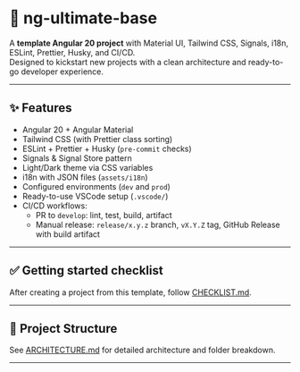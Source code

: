 # 🚀 ng-ultimate-base

A **template Angular 20 project** with Material UI, Tailwind CSS, Signals, i18n, ESLint, Prettier, Husky, and CI/CD.  
Designed to kickstart new projects with a clean architecture and ready-to-go developer experience.

---

## ✨ Features

- Angular 20 + Angular Material
- Tailwind CSS (with Prettier class sorting)
- ESLint + Prettier + Husky (`pre-commit` checks)
- Signals & Signal Store pattern
- Light/Dark theme via CSS variables
- i18n with JSON files (`assets/i18n`)
- Configured environments (`dev` and `prod`)
- Ready-to-use VSCode setup (`.vscode/`)
- CI/CD workflows:
  - PR to `develop`: lint, test, build, artifact
  - Manual release: `release/x.y.z` branch, `vX.Y.Z` tag, GitHub Release with build artifact

---

## ✅ Getting started checklist

After creating a project from this template, follow [CHECKLIST.md](./CHECKLIST.md).

---

## 📂 Project Structure

See [ARCHITECTURE.md](./ARCHITECTURE.md) for detailed architecture and folder breakdown.

---
